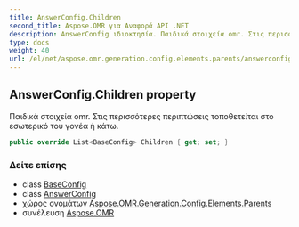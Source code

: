 ```yaml
---
title: AnswerConfig.Children
second_title: Aspose.OMR για Αναφορά API .NET
description: AnswerConfig ιδιοκτησία. Παιδικά στοιχεία omr. Στις περισσότερες περιπτώσεις τοποθετείται στο εσωτερικό του γονέα ή κάτω.
type: docs
weight: 40
url: /el/net/aspose.omr.generation.config.elements.parents/answerconfig/children/
---
```

## AnswerConfig.Children property

Παιδικά στοιχεία omr. Στις περισσότερες περιπτώσεις τοποθετείται στο εσωτερικό του γονέα ή κάτω.

```csharp
public override List<BaseConfig> Children { get; set; }
```

### Δείτε επίσης

* class [BaseConfig](../../../aspose.omr.generation.config/baseconfig/)
* class [AnswerConfig](../)
* χώρος ονομάτων [Aspose.OMR.Generation.Config.Elements.Parents](../../answerconfig/)
* συνέλευση [Aspose.OMR](../../../)


